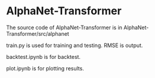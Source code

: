 # AlphaNet-Transformer

The source code of AlphaNet-Transformer is in AlphaNet-Transformer/src/alphanet

train.py is used for training and testing. RMSE is output.

backtest.ipynb is for backtest.

plot.ipynb is for plotting results.
